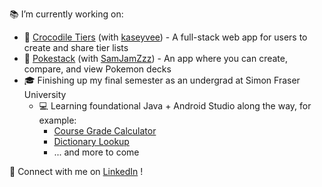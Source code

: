 📚 I’m currently working on:
  - 🐊 [Crocodile Tiers](https://github.com/kaseyvee/crocodile-tiers) (with [kaseyvee](https://github.com/kaseyvee/)) -  A full-stack web app for users to create and share tier lists 
  - 🔴 [Pokestack](https://github.com/nicohsfu/pokestack) (with [SamJamZzz](https://github.com/SamJamZzz)) - An app where you can create, compare, and view Pokemon decks
  - 🎓 Finishing up my final semester as an undergrad at Simon Fraser University
    - 💻 Learning foundational Java + Android Studio along the way, for example:
        - [Course Grade Calculator](https://github.com/nicohsfu/course-grade-calculator)
        - [Dictionary Lookup](https://github.com/nicohsfu/dictionary-lookup)
        - ... and more to come
    
💬 Connect with me on [LinkedIn](https://www.linkedin.com/in/nico-hernandez/) !
